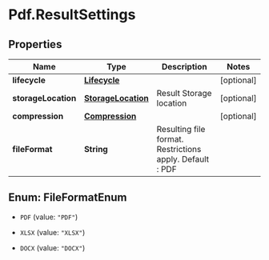 # Pdf.ResultSettings

## Properties
Name | Type | Description | Notes
------------ | ------------- | ------------- | -------------
**lifecycle** | [**Lifecycle**](Lifecycle.md) |  | [optional] 
**storageLocation** | [**StorageLocation**](StorageLocation.md) | Result Storage location | [optional] 
**compression** | [**Compression**](Compression.md) |  | [optional] 
**fileFormat** | **String** | Resulting file format. Restrictions apply. Default : PDF | 


<a name="FileFormatEnum"></a>
## Enum: FileFormatEnum


* `PDF` (value: `"PDF"`)

* `XLSX` (value: `"XLSX"`)

* `DOCX` (value: `"DOCX"`)




